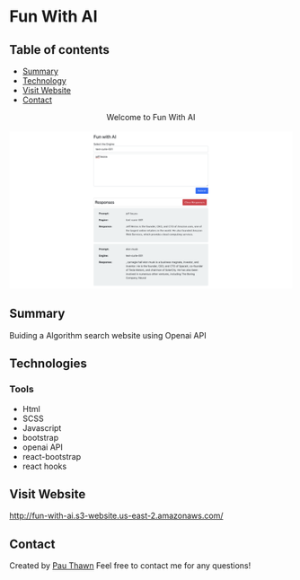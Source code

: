 # Fun With AI
## Table of contents
* [Summary](#summary)
* [Technology](#technologies)
* [Visit Website](#visit-website)
* [Contact](#contact)



<div align="center">Welcome to Fun With AI </div>
<br/>
<div align="center">
<kbd>
<img src="./fun.png">
</kbd>
</div>



## Summary
Buiding a Algorithm search website using Openai API

## Technologies

### Tools 
* Html
* SCSS
* Javascript
* bootstrap
* openai API
* react-bootstrap
* react hooks


## Visit Website
http://fun-with-ai.s3-website.us-east-2.amazonaws.com/

## Contact
Created by [Pau Thawn](https://www.linkedin.com/in/pau-thawn) 
Feel free to contact me for any questions! 

